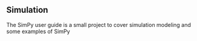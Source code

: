 ## Simulation
The SimPy user guide is a small project to cover simulation modeling and some examples of SimPy

